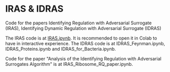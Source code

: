 # IRAS & IDRAS
Code for the papers Identifying Regulation with Adversarial Surrogate (IRAS), Identifying Dynamic Regulation with Adversarial Surrogate (IDRAS)

The IRAS code is at [IRAS.ipynb](IRAS.ipynb). It is recommended to open it in Colab to have in interactive experience.
The IDRAS code is at IDRAS_Feynman.ipynb, IDRAS_Proteins.ipynb and IDRAS_for_Bacteria.ipynb. 

Code for the paper "Analysis of the Identifying Regulation with Adversarial Surrogates Algorithm" is at IRAS_Ribosome_RQ_paper.ipynb.
